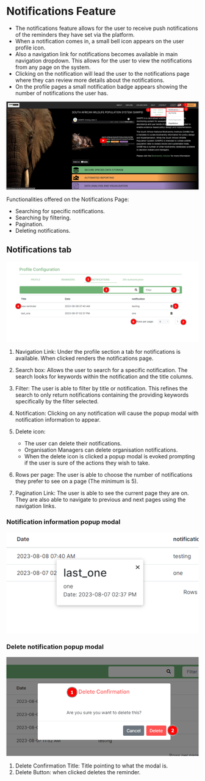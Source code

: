 # Notifications Feature

* The notifications feature allows for the user to receive push notifications of the reminders they have set via the platform.
* When a notification comes in, a small bell icon appears on the user profile icon.
* Also a navigation link for notifications becomes available in main navigation dropdown. This allows for the user to view the notifications from any page on the system.
* Clicking on the notification will lead the user to the notifications page where they can review more details about the notifications.
* On the profile pages a small notification badge appears showing the number of notifications the user has.

![Notifications 1](./img/notifications-1.png)

Functionalities offered on the Notifications Page:

* Searching for specific notifications.
* Searching by filtering.
* Pagination.
* Deleting notifications.

## Notifications tab

![Notifications 2](./img/notifications-2.png)

1. Navigation Link: Under the profile section a tab for notifications is available. When clicked renders the notifications page.
2. Search box: Allows the user to search for a specific notification. The search looks for keywords within the notification and the title columns.
3. Filter: The user is able to filter by title or notification. This refines the search to only return notifications containing the providing keywords specifically by the filter selected.
4. Notification: Clicking on any notification will cause the popup modal with notification information to appear.
5. Delete icon:
      * The user can delete their notifications.
      * Organisation Managers can delete organisation notifications.
      * When the delete icon is clicked a popup modal is evoked prompting if the user is sure of the actions they wish to take.

6. Rows per page: The user is able to choose the number of notifications they prefer to see on a page (The minimum is 5).
7. Pagination Link: The user is able to see the current page they are on. They are also able to navigate to previous and next pages using the navigation links.

### Notification information popup modal

![Notifications 3](./img/notifications-3.png)

### Delete notification popup modal

![Notifications 4](./img/notifications-4.png)

1. Delete Confirmation Title: Title pointing to what the modal is.
2. Delete Button: when clicked deletes the reminder.
